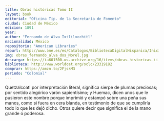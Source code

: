 ```yaml
---
title: Obras históricas Tomo II
layout: book
editorial: "Oficina Tip. de la Secretaría de Fomento"
ciudad: Ciudad de México
edicion: 1891
year: 
author: "Fernando de Alva Ixtlilxochitl"
nacionalidad: México
repositorio: "American Libraries"
repurl: http://www.bne.es/es/Catalogos/BibliotecaDigitalHispanica/Inicio/index.html
img: obras_fernando_alva_dos_Morel.jpg
descarga: https://ia601500.us.archive.org/16/items/obras-historicas-ii-fernando-de-alva-ixtlilxochitl/Obras%20historicas%20II%20Fernando%20de%20Alva%20Ixtlilxochitl.pdf
biblioteca: http://www.worldcat.org/oclc/23319182
comprar: https://amzn.to/2FjskM3
periodo: "Colonial"
---
```

 
Quetzalcoatl por interpretación literal, significa sierpe de plumas preciosas; por sentido alegórico varón sapientísimo; y Huemac, dicen unos que le pusieron este nombre porque imprimió y estampó sobre una peña sus manos, como si fuera en cera blanda, en testimonio de que se cumpliría todo lo que les dejó dicho. Otros quiere decir que significa el de la mano grande ó poderosa.
